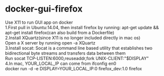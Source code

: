 # docker-gui-firefox
Use X11 to run GUI app on docker <br/>
1.First pull in Ubuntu:14.04, then install firefox by running: apt-get update && apt-get install firefox(can also build from a Dockerfile) <br/>
2.Install XQuartz(since X11 is no longer included directly in mac os)<br/>
Open a X server by running open -a XQuartz <br/>
3.Install socat: Socat is a command line based utility that establishes two bidirectional byte streams and transfers data between them<br/>
Run socat TCP-LISTEN:6000,reuseaddr,fork UNIX-CLIENT:\"$DISPLAY\" <br>
4.In mac, YOUR_LOCAL_IP can come from ifconfig en0<br/>
docker run -d -e DISPLAY=YOUR_LOCAL_IP:0 firefox_dev:1.0 firefox<br/>
